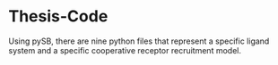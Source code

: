 # Thesis-Code
Using pySB, there are nine python files that represent a specific ligand system and 
a specific cooperative receptor recruitment model. 

